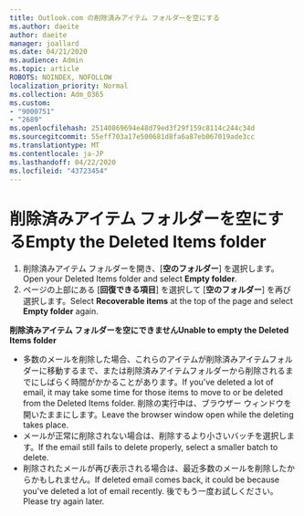 ```yaml
---
title: Outlook.com の削除済みアイテム フォルダーを空にする
ms.author: daeite
author: daeite
manager: joallard
ms.date: 04/21/2020
ms.audience: Admin
ms.topic: article
ROBOTS: NOINDEX, NOFOLLOW
localization_priority: Normal
ms.collection: Adm_O365
ms.custom:
- "9000751"
- "2689"
ms.openlocfilehash: 25140869694e48d79ed3f29f159c8114c244c34d
ms.sourcegitcommit: 55eff703a17e500681d8fa6a87eb067019ade3cc
ms.translationtype: MT
ms.contentlocale: ja-JP
ms.lasthandoff: 04/22/2020
ms.locfileid: "43723454"
---
```

# <a name="empty-the-deleted-items-folder"></a><span data-ttu-id="e1309-102">削除済みアイテム フォルダーを空にする</span><span class="sxs-lookup"><span data-stu-id="e1309-102">Empty the Deleted Items folder</span></span>

1. <span data-ttu-id="e1309-103">削除済みアイテム フォルダーを開き、[**空のフォルダー**] を選択します。</span><span class="sxs-lookup"><span data-stu-id="e1309-103">Open your Deleted Items folder and select **Empty folder**.</span></span>
2. <span data-ttu-id="e1309-104">ページの上部にある [**回復できる項目**] を選択して [**空のフォルダー**] を再び選択します。</span><span class="sxs-lookup"><span data-stu-id="e1309-104">Select **Recoverable items** at the top of the page and select **Empty folder** again.</span></span>

<span data-ttu-id="e1309-105">**削除済みアイテム フォルダーを空にできません**</span><span class="sxs-lookup"><span data-stu-id="e1309-105">**Unable to empty the Deleted Items folder**</span></span>

- <span data-ttu-id="e1309-106">多数のメールを削除した場合、これらのアイテムが削除済みアイテムフォルダーに移動するまで、または削除済みアイテムフォルダーから削除されるまでにしばらく時間がかかることがあります。</span><span class="sxs-lookup"><span data-stu-id="e1309-106">If you've deleted a lot of email, it may take some time for those items to move to or be deleted from the Deleted Items folder.</span></span> <span data-ttu-id="e1309-107">削除の実行中は、ブラウザー ウィンドウを開いたままにします。</span><span class="sxs-lookup"><span data-stu-id="e1309-107">Leave the browser window open while the deleting takes place.</span></span>
- <span data-ttu-id="e1309-108">メールが正常に削除されない場合は、削除するより小さいバッチを選択します。</span><span class="sxs-lookup"><span data-stu-id="e1309-108">If the email still fails to delete properly, select a smaller batch to delete.</span></span>
- <span data-ttu-id="e1309-109">削除されたメールが再び表示される場合は、最近多数のメールを削除したからかもしれません。</span><span class="sxs-lookup"><span data-stu-id="e1309-109">If deleted email comes back, it could be because you've deleted a lot of email recently.</span></span> <span data-ttu-id="e1309-110">後でもう一度お試しください。</span><span class="sxs-lookup"><span data-stu-id="e1309-110">Please try again later.</span></span>